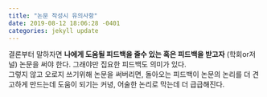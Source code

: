 ```yaml
---
title: "논문 작성시 유의사항"
date: 2019-08-12 18:06:28 -0401
categories: jekyll update
---
```

결론부터 말하자면 **나에게 도움될 피드백을 줄수 있는 혹은 피드백을 받고자** (학회or저널) 논문을 써야 한다. 
그래야만 집요한 피드백도 의미가 있다.  
그렇지 않고 오로지 쓰기위해 논문을 써버리면, 돌아오는 피드백이 논문의 논리를 더 견고하게 만드는데 도움이 되기는 커녕,
어술한 논리로 막는데 더 급급해진다. 


